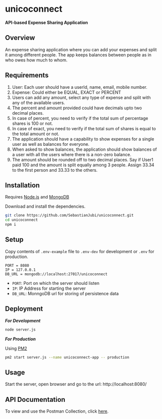 # unicoconnect
**API-based Expense Sharing Application**

## Overview
An expense sharing application where you can add your expenses and split it among different people. The app keeps balances between people as in who owes how much to whom.

## Requirements
1. User: Each user should have a userId, name, email, mobile number.
2. Expense: Could either be EQUAL, EXACT or PERCENT
3. Users can add any amount, select any type of expense and split with any of the available users.
4. The percent and amount provided could have decimals upto two decimal places.
5. In case of percent, you need to verify if the total sum of percentage shares is 100 or not.
6. In case of exact, you need to verify if the total sum of shares is equal to the total amount or not.
7. The application should have a capability to show expenses for a single user as well as balances for everyone.
8. When asked to show balances, the application should show balances of a user with all the users where there is a non-zero balance.
9. The amount should be rounded off to two decimal places. Say if User1 paid 100 and the amount is split equally among 3 people. Assign 33.34 to the first person and 33.33 to the others.

## Installation

Requires [Node.js](https://nodejs.org/) and [MongoDB](https://www.mongodb.com/)

Download and install the dependencies.

```sh
git clone https://github.com/SebastianJubi/unicoconnect.git
cd unicoconnect
npm i
```

## Setup

Copy contents of `.env-example` file to `.env-dev` for development or `.env` for production.

```env
PORT = 8080
IP = 127.0.0.1
DB_URL = mongodb://localhost:27017/unicoconnect
```

- `PORT`: Port on which the server should listen
- `IP`: IP Address for starting the server
- `DB_URL`: MonngoDB url for storing of persistence data

## Deployment

_**For Development**_

```sh
node server.js
```

_**For Production**_

Using [PM2](https://pm2.keymetrics.io/)

```sh
pm2 start server.js --name unicoconnect-app -- production
```

## Usage

Start the server, open browser and go to the url: http://localhost:8080/

## API Documentation

To view and use the Postman Collection, click [here](https://drive.google.com/file/d/1fc5JpSvPGq168VJQ6ZmloMGz13KRXtG-/view?usp=sharing).
